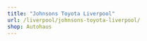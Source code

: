 ```yaml
---
title: "Johnsons Toyota Liverpool"
url: /liverpool/johnsons-toyota-liverpool/
shop: Autohaus
---
```

